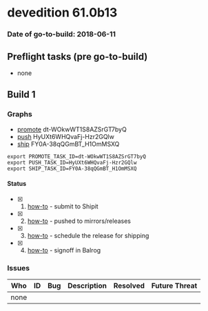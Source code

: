 # devedition 61.0b13

### Date of go-to-build: 2018-06-11

## Preflight tasks (pre go-to-build)
- none

## Build 1  

### Graphs
* [promote](https://tools.taskcluster.net/push-inspector/#/dt-WOkwWT1S8AZSrGT7byQ) dt-WOkwWT1S8AZSrGT7byQ
* [push](https://tools.taskcluster.net/push-inspector/#/HyUXt6WHQvaFj-Hzr2GQlw) HyUXt6WHQvaFj-Hzr2GQlw
* [ship](https://tools.taskcluster.net/push-inspector/#/FY0A-38qQGmBT_H1OmMSXQ) FY0A-38qQGmBT_H1OmMSXQ
```
export PROMOTE_TASK_ID=dt-WOkwWT1S8AZSrGT7byQ
export PUSH_TASK_ID=HyUXt6WHQvaFj-Hzr2GQlw
export SHIP_TASK_ID=FY0A-38qQGmBT_H1OmMSXQ
```


#### Status
- [x] 1.  [how-to](https://wiki.mozilla.org/Release:Release_Automation_on_Mercurial:Starting_a_Release#Submit_to_Ship_It)  - submit to Shipit
- [x] 2.  [how-to](https://github.com/mozilla-releng/releasewarrior-2.0/blob/master/docs/release-promotion/desktop/howto.md#push-artifacts-to-releases-directory)  - pushed to mirrors/releases
- [x] 3.  [how-to](https://github.com/mozilla-releng/releasewarrior-2.0/blob/master/docs/release-promotion/desktop/howto.md#ship-the-release)  - schedule the release for shipping
- [x] 4.  [how-to](https://github.com/mozilla-releng/releasewarrior-2.0/blob/master/docs/release-promotion/desktop/howto.md#obtain-sign-offs-for-changes)  - signoff in Balrog

### Issues
| Who                 | ID               | Bug                                                                 | Description                | Resolved                | Future Threat                |
| ------------------- | ---------------- | ------------------------------------------------------------------- | -------------------------- | ----------------------- | ---------------------------- |
| none | | | | | |

